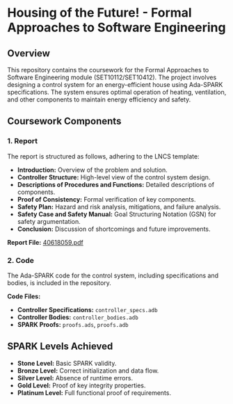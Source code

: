 # Housing of the Future! - Formal Approaches to Software Engineering

## Overview

This repository contains the coursework for the Formal Approaches to Software Engineering module (SET10112/SET10412). The project involves designing a control system for an energy-efficient house using Ada-SPARK specifications. The system ensures optimal operation of heating, ventilation, and other components to maintain energy efficiency and safety.

## Coursework Components

### 1. Report

The report is structured as follows, adhering to the LNCS template:

- **Introduction:** Overview of the problem and solution.
- **Controller Structure:** High-level view of the control system design.
- **Descriptions of Procedures and Functions:** Detailed descriptions of components.
- **Proof of Consistency:** Formal verification of key components.
- **Safety Plan:** Hazard and risk analysis, mitigations, and failure analysis.
- **Safety Case and Safety Manual:** Goal Structuring Notation (GSN) for safety argumentation.
- **Conclusion:** Discussion of shortcomings and future improvements.

**Report File:** [40618059.pdf](40618059.pdf)

### 2. Code

The Ada-SPARK code for the control system, including specifications and bodies, is included in the repository. 

**Code Files:**
- **Controller Specifications:** `controller_specs.adb`
- **Controller Bodies:** `controller_bodies.adb`
- **SPARK Proofs:** `proofs.ads`, `proofs.adb`

## SPARK Levels Achieved

- **Stone Level:** Basic SPARK validity.
- **Bronze Level:** Correct initialization and data flow.
- **Silver Level:** Absence of runtime errors.
- **Gold Level:** Proof of key integrity properties.
- **Platinum Level:** Full functional proof of requirements.
